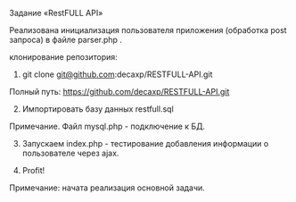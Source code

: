 Задание «RestFULL API»

Реализована инициализация пользователя приложения (обработка post запроса) в файле parser.php . 

клонирование репозитория:

1. git clone git@github.com:decaxp/RESTFULL-API.git

Полный путь: https://github.com/decaxp/RESTFULL-API.git


2. Импортировать базу данных restfull.sql

Примечание. Файл mysql.php - подключение к БД.

3. Запускаем index.php - тестирование добавления информации о пользователе через ajax.

4. Profit!

Примечание: начата реализация основной задачи.